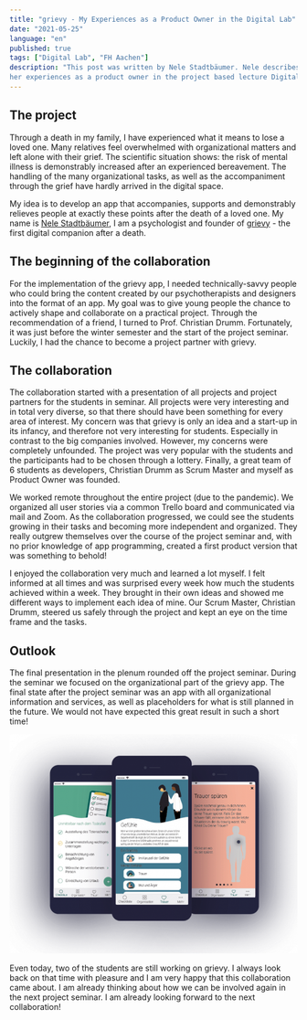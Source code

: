 ```yaml
---
title: "grievy - My Experiences as a Product Owner in the Digital Lab"
date: "2021-05-25"
language: "en"
published: true
tags: ["Digital Lab", "FH Aachen"]
description: "This post was written by Nele Stadtbäumer. Nele describes
her experiences as a product owner in the project based lecture Digital Lab."
---
```

## The project

Through a death in my family, I have experienced what it means to lose a loved one.
Many relatives feel overwhelmed with organizational matters and left alone with their
grief. The scientific situation shows: the risk of mental illness is demonstrably
increased after an experienced bereavement. The handling of the many organizational
tasks, as well as the accompaniment through the grief have hardly arrived in the
digital space.

My idea is to develop an app that accompanies, supports and demonstrably relieves
people at exactly these points after the death of a loved one. My name
is [Nele Stadtbäumer](http://www.linkedin.com/in/nelestadtbaeumer), I am a psychologist and
founder of [grievy](http://www.grievy.de) - the first digital companion after a death.

## The beginning of the collaboration

For the implementation of the grievy app, I needed technically-savvy people who could bring the
content created by our psychotherapists and designers into the format of an app. My goal was to
give young people the chance to actively shape and collaborate on a practical project.
Through the recommendation of a friend, I turned to Prof. Christian Drumm. Fortunately, it
was just before the winter semester and the start of the project seminar. Luckily, I had
the chance to become a project partner with grievy.

## The collaboration

The collaboration started with a presentation of all projects and project partners for the students in
seminar. All projects were very interesting and in total very diverse, so that there should have been
something for every area of interest. My concern was that grievy is only an idea and a start-up in its
infancy, and therefore not very interesting for students. Especially in contrast to the big companies
involved. However, my concerns were completely unfounded. The project was very popular with the
students and the participants had to be chosen through a lottery. Finally, a great team of 6 students as
developers, Christian Drumm as Scrum Master and myself as Product Owner was founded.

We worked remote throughout the entire project (due to the pandemic). We organized all user stories
via a common Trello board and communicated via mail and Zoom. As the collaboration progressed, we
could see the students growing in their tasks and becoming more independent and organized. They really
outgrew themselves over the course of the project seminar and, with no prior knowledge of app
programming, created a first product version that was something to behold!

I enjoyed the collaboration very much and learned a lot myself. I felt informed at all times and was
surprised every week how much the students achieved within a week. They brought in their own ideas
and showed me different ways to implement each idea of mine. Our Scrum Master, Christian Drumm,
steered us safely through the project and kept an eye on the time frame and the tasks.

## Outlook

The final presentation in the plenum rounded off the project seminar. During the seminar we
focused on the organizational part of the grievy app. The final state after the project seminar
was an app with all organizational information and services, as well as placeholders for what is
still planned in the future. We would not have expected this great result in such a short time!

![The grievy app](./grievy-overview.png)

Even today, two of the students are still working on grievy. I always look back on that time with
pleasure and I am very happy that this collaboration came about. I am already thinking about how
we can be involved again in the next project seminar. I am already looking forward to the next
collaboration!
